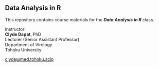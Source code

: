 ## Data Analysis in R

This repository contains course materials for the ***Data Analysis in R*** class.

Instructor:<br>
**Clyde Dapat**, PhD
<br>Lecturer (Senior Assistant Professor)
<br>Department of Virology
<br>Tohoku University

clyde@med.tohoku.acjp
